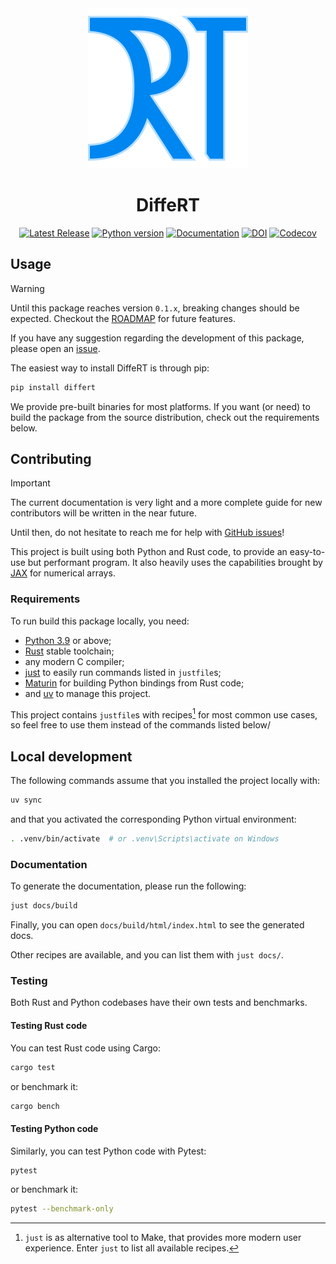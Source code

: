<div align="center">
<img src="https://raw.githubusercontent.com/jeertmans/DiffeRT/main/static/logo_250px.png" alt="DiffeRT logo"></img>
</div>

<div align="center">

# DiffeRT

[![Latest Release][pypi-version-badge]][pypi-version-url]
[![Python version][pypi-python-version-badge]][pypi-version-url]
[![Documentation][documentation-badge]][documentation-url]
[![DOI][doi-badge]][doi-url]
[![Codecov][codecov-badge]][codecov-url]

</div>

## Usage

> [!WARNING]
> Until this package reaches version `0.1.x`, breaking changes
> should be expected. Checkout the [ROADMAP](./ROADMAP.md) for
> future features.
>
> If you have any suggestion regarding the development of this package,
> please open an [issue](https://github.com/jeertmans/DiffeRT/issues).

The easiest way to install DiffeRT is through pip:

```bash
pip install differt
```

We provide pre-built binaries for most platforms. If you want (or need)
to build the package from the source distribution, check out the
requirements below.

## Contributing

> [!IMPORTANT]
> The current documentation is very light and a more complete guide for
> new contributors will be written in the near future.
>
> Until then, do not hesitate to reach me for help with
> [GitHub issues](https://github.com/jeertmans/DiffeRT/issues)!

This project is built using both Python and Rust code, to provide an easy-to-use
but performant program. It also heavily uses the capabilities brought by
[JAX](https://github.com/google/jax) for numerical arrays.

### Requirements

To run build this package locally, you need:

- [Python 3.9](https://www.python.org/) or above;
- [Rust](https://www.rust-lang.org/) stable toolchain;
- any modern C compiler;
- [just](https://github.com/casey/just) to easily run commands listed in `justfile`s;
- [Maturin](https://www.maturin.rs/) for building Python bindings from Rust code;
- and [uv](https://docs.astral.sh/uv/) to manage this project.

This project contains `justfile`s with recipes[^1] for most common
use cases, so feel free to use them instead of the commands listed below/

[^1]: `just` is as alternative tool to Make, that provides more modern
  user experience. Enter `just` to list all available recipes.

## Local development

The following commands assume that you installed
the project locally with:

```bash
uv sync
```

and that you activated the corresponding Python virtual environment:

```bash
. .venv/bin/activate  # or .venv\Scripts\activate on Windows
```

### Documentation

To generate the documentation, please run the following:

```bash
just docs/build
```

Finally, you can open `docs/build/html/index.html` to see the generated docs.

Other recipes are available, and you can list them with `just docs/`.

### Testing

Both Rust and Python codebases have their own tests and benchmarks.

#### Testing Rust code

You can test Rust code using Cargo:

```bash
cargo test
```

or benchmark it:

```bash
cargo bench
```

#### Testing Python code

Similarly, you can test Python code with Pytest:

```bash
pytest
```

or benchmark it:

```bash
pytest --benchmark-only
```

[pypi-version-badge]: https://img.shields.io/pypi/v/DiffeRT?label=DiffeRT&color=blueviolet
[pypi-version-url]: https://pypi.org/project/DiffeRT/
[pypi-python-version-badge]: https://img.shields.io/pypi/pyversions/DiffeRT?color=orange
[documentation-badge]: https://readthedocs.org/projects/differt/badge/?version=latest
[documentation-url]: https://differt.readthedocs.io/latest/?badge=latest
[doi-badge]: https://zenodo.org/badge/DOI/10.5281/zenodo.11386432.svg
[doi-url]: https://doi.org/10.5281/zenodo.11386432
[codecov-badge]: https://codecov.io/gh/jeertmans/DiffeRT/branch/main/graph/badge.svg?token=v63alnTWzu
[codecov-url]: https://codecov.io/gh/jeertmans/DiffeRT
